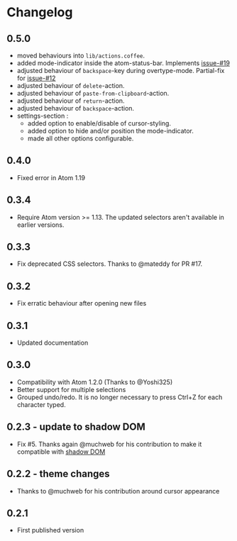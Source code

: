 # Changelog

## 0.5.0
- moved behaviours into `lib/actions.coffee`.
- added mode-indicator inside the atom-status-bar. Implements [issue-#19](https://github.com/brunetton/atom-overtype-mode/issues/19)
- adjusted behaviour of `backspace`-key during overtype-mode. Partial-fix for [issue-#12](https://github.com/brunetton/atom-overtype-mode/issues/12)
- adjusted behaviour of `delete`-action.
- adjusted behaviour of `paste-from-clipboard`-action.
- adjusted behaviour of `return`-action.
- adjusted behaviour of `backspace`-action.
- settings-section :
  - added option to enable/disable of cursor-styling.
  - added option to hide and/or position the mode-indicator.
  - made all other options configurable.

## 0.4.0
- Fixed error in Atom 1.19

## 0.3.4
- Require Atom version >= 1.13. The updated selectors aren't available in earlier versions.

## 0.3.3
- Fix deprecated CSS selectors. Thanks to @mateddy for PR #17.

## 0.3.2
- Fix erratic behaviour after opening new files

## 0.3.1
- Updated documentation

## 0.3.0
- Compatibility with Atom 1.2.0 (Thanks to @Yoshi325)
- Better support for multiple selections
- Grouped undo/redo. It is no longer necessary to press Ctrl+Z for each character typed.

## 0.2.3 - update to shadow DOM
- Fix #5. Thanks again @muchweb for his contribution to make it compatible with [shadow DOM](https://atom.io/docs/latest/upgrading/upgrading-your-syntax-theme)

## 0.2.2 - theme changes
- Thanks to @muchweb for his contribution around cursor appearance

## 0.2.1
- First published version
